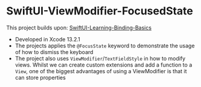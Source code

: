 # SwiftUI-ViewModifier-FocusedState

This project builds upon: [SwiftUI-Learning-Binding-Basics](https://github.com/mikechan1234/SwiftUI-Learning-Binding-Basics)

- Developed in Xcode 13.2.1
- The projects applies the `@FocusState` keyword to demonstrate the usage of how to dismiss the keyboard 
- The project also uses `ViewModifier`/`TextFieldStyle` in how to modify views. Whilst we can create custom extensions and add a function to a `View`, one of the biggest advantages of using a ViewModifier is that it can store properties	